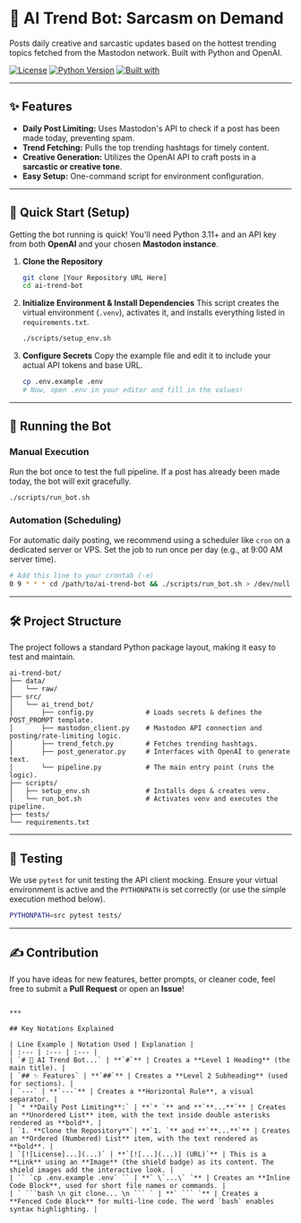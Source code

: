# 🤖 AI Trend Bot: Sarcasm on Demand

Posts daily creative and sarcastic updates based on the hottest trending topics fetched from the Mastodon network. Built with Python and OpenAI.

[![License](https://img.shields.io/badge/License-MIT-blue.svg)](https://opensource.org/licenses/MIT)
[![Python Version](https://img.shields.io/badge/Python-3.11%2B-blue)](https://www.python.org/)
[![Built with](https://img.shields.io/badge/Built%20with-GPT--3.5--Turbo-brightgreen)](https://openai.com/)

---

## ✨ Features

* **Daily Post Limiting:** Uses Mastodon's API to check if a post has been made today, preventing spam.
* **Trend Fetching:** Pulls the top trending hashtags for timely content.
* **Creative Generation:** Utilizes the OpenAI API to craft posts in a **sarcastic or creative tone**.
* **Easy Setup:** One-command script for environment configuration.

---

## 🚀 Quick Start (Setup)

Getting the bot running is quick! You'll need Python 3.11+ and an API key from both **OpenAI** and your chosen **Mastodon instance**.

1.  **Clone the Repository**
    ```bash
    git clone [Your Repository URL Here]
    cd ai-trend-bot
    ```
2.  **Initialize Environment & Install Dependencies**
    This script creates the virtual environment (`.venv`), activates it, and installs everything listed in `requirements.txt`.
    ```bash
    ./scripts/setup_env.sh
    ```
3.  **Configure Secrets**
    Copy the example file and edit it to include your actual API tokens and base URL.

    ```bash
    cp .env.example .env
    # Now, open .env in your editor and fill in the values!
    ```

---

## 🏃 Running the Bot

### Manual Execution

Run the bot once to test the full pipeline. If a post has already been made today, the bot will exit gracefully.

```bash
./scripts/run_bot.sh
````

### Automation (Scheduling)

For automatic daily posting, we recommend using a scheduler like `cron` on a dedicated server or VPS. Set the job to run once per day (e.g., at 9:00 AM server time).

```bash
# Add this line to your crontab (-e)
0 9 * * * cd /path/to/ai-trend-bot && ./scripts/run_bot.sh > /dev/null 2>&1
```

-----

## 🛠️ Project Structure

The project follows a standard Python package layout, making it easy to test and maintain.

```
ai-trend-bot/
├── data/
│   └── raw/
├── src/
│   └── ai_trend_bot/
│       ├── config.py             # Loads secrets & defines the POST_PROMPT template.
│       ├── mastodon_client.py    # Mastodon API connection and posting/rate-limiting logic.
│       ├── trend_fetch.py        # Fetches trending hashtags.
│       ├── post_generator.py     # Interfaces with OpenAI to generate text.
│       └── pipeline.py           # The main entry point (runs the logic).
├── scripts/
│   ├── setup_env.sh              # Installs deps & creates venv.
│   └── run_bot.sh                # Activates venv and executes the pipeline.
├── tests/
└── requirements.txt
```

-----

## 🧪 Testing

We use `pytest` for unit testing the API client mocking. Ensure your virtual environment is active and the `PYTHONPATH` is set correctly (or use the simple execution method below).

```bash
PYTHONPATH=src pytest tests/
```

-----

## ✍️ Contribution

If you have ideas for new features, better prompts, or cleaner code, feel free to submit a **Pull Request** or open an **Issue**\!

````

***

## Key Notations Explained

| Line Example | Notation Used | Explanation |
| :--- | :--- | :--- |
| `# 🤖 AI Trend Bot...` | **`#`** | Creates a **Level 1 Heading** (the main title). |
| `## ✨ Features` | **`##`** | Creates a **Level 2 Subheading** (used for sections). |
| `---` | **`---`** | Creates a **Horizontal Rule**, a visual separator. |
| `* **Daily Post Limiting**:` | **`* `** and **`**...**`** | Creates an **Unordered List** item, with the text inside double asterisks rendered as **bold**. |
| `1. **Clone the Repository**`| **`1. `** and **`**...**`** | Creates an **Ordered (Numbered) List** item, with the text rendered as **bold**. |
| `[![License]...](...)` | **`[![...](...)] (URL)`** | This is a **Link** using an **Image** (the shield badge) as its content. The shield images add the interactive look. |
| `` `cp .env.example .env` `` | **` \`...\` `** | Creates an **Inline Code Block**, used for short file names or commands. |
| ` ```bash \n git clone... \n ``` ` | **` ``` `** | Creates a **Fenced Code Block** for multi-line code. The word `bash` enables syntax highlighting. |
````
